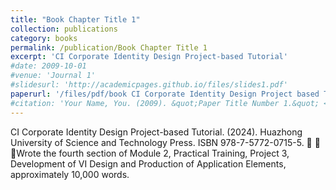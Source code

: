 ```yaml
---
title: "Book Chapter Title 1"
collection: publications
category: books
permalink: /publication/Book Chapter Title 1
excerpt: 'CI Corporate Identity Design Project-based Tutorial'
#date: 2009-10-01
#venue: 'Journal 1'
#slidesurl: 'http://academicpages.github.io/files/slides1.pdf'
paperurl: '/files/pdf/book CI Corporate Identity Design Project based Tutorial.pdf'
#citation: 'Your Name, You. (2009). &quot;Paper Title Number 1.&quot; <i>Journal 1</i>. 1(1).'
---
```


CI Corporate Identity Design Project-based Tutorial. (2024). Huazhong University of Science and Technology Press. ISBN 978-7-5772-0715-5. 

	Wrote the fourth section of Module 2, Practical Training, Project 3, Development of VI Design and Production of Application Elements, approximately 10,000 words.
